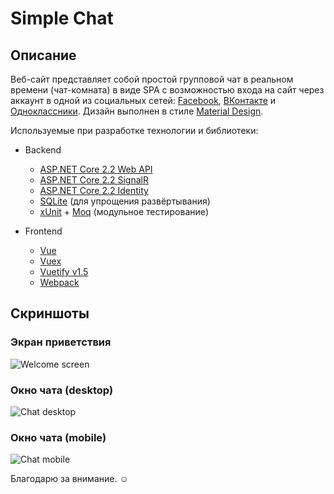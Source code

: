 # Simple Chat

## Описание

Веб-сайт представляет собой простой групповой чат в реальном времени (чат-комната) в виде SPA с возможностью входа на сайт через аккаунт в одной из социальных сетей: [Facebook](https://www.facebook.com), [ВКонтакте](https://vk.com) и [Одноклассники](https://ok.ru). Дизайн выполнен в стиле [Material Design](https://material.io).

Используемые при разработке технологии и библиотеки:

- Backend
  - [ASP.NET Core 2.2 Web API](https://docs.microsoft.com/en-us/aspnet/core/web-api/)
  - [ASP.NET Core 2.2 SignalR](https://docs.microsoft.com/en-us/aspnet/core/signalr/introduction)
  - [ASP.NET Core 2.2 Identity](https://docs.microsoft.com/en-us/aspnet/core/security/authentication/identity/)
  - [SQLite](https://www.sqlite.org/) (для упрощения развёртывания)
  - [xUnit](https://xunit.net/) + [Moq](https://github.com/moq) (модульное тестирование)

- Frontend
  - [Vue](https://vuejs.org/)
  - [Vuex](https://vuex.vuejs.org/)
  - [Vuetify v1.5](https://vuetifyjs.com/)
  - [Webpack](https://webpack.js.org/)

## Скриншоты

### Экран приветствия

![Welcome screen](/../screenshots/welcome-screen.png)

### Окно чата (desktop)

![Chat desktop](/../screenshots/chat-desktop.png)

### Окно чата (mobile)

![Chat mobile](/../screenshots/chat-mobile.png)

Благодарю за внимание. :relaxed:
